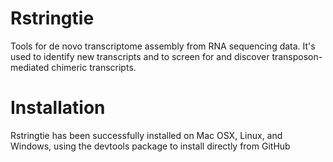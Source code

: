 # Rstringtie
Tools for de novo transcriptome assembly from RNA sequencing data. It's used to identify new transcripts and to screen for and discover transposon-mediated chimeric transcripts.
 
# Installation
Rstringtie has been successfully installed on Mac OSX, Linux, and Windows, using the devtools package to install directly from GitHub

```devtools::install_github("tchen-tt/Rstringtie")
```